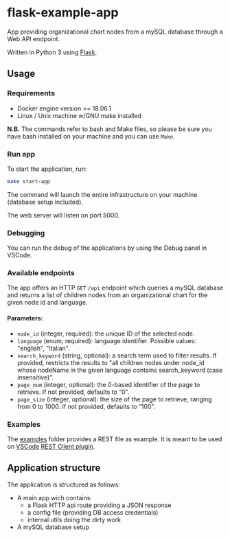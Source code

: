 # flask-example-app

App providing organizational chart nodes from a mySQL database through a Web API endpoint.

Written in Python 3 using [Flask](https://flask.palletsprojects.com/en/1.1.x/).

## Usage

### Requirements

- Docker engine version >= 18.06.1
- Linux / Unix machine w/GNU make installed

**N.B.** The commands refer to bash and Make files, so please be sure you have bash installed on your machine and you can use `Make`.

### Run app

To start the application, run:
```bash
make start-app
```

The command will launch the entire infrastructure on your machine (database setup included).

The web server will listen on port 5000.

### Debugging

You can run the debug of the applications by using the Debug panel in VSCode.

### Available endpoints

The app offers an HTTP `GET` `/api` endpoint which queries a mySQL database and returns a list of children nodes from an organizational chart for the given node id and language.

#### Parameters:

- `node_id` (integer, required): the unique ID of the selected node.
- `language` (enum, required): language identifier. Possible values: "english", "italian".
- `search_keyword` (string, optional): a search term used to filter results. If provided, restricts the results to "all children nodes under node_id whose nodeName in the given language contains search_keyword (case insensitive)".
- `page_num` (integer, optional): the 0-based identifier of the page to retrieve. If not provided, defaults to “0”.
- `page_size` (integer, optional): the size of the page to retrieve, ranging from 0 to 1000. If not provided, defaults to “100”.

### Examples

The [examples](https://github.com/marcocharlie/flask-example-app/tree/master/examples) folder provides a REST file as example. It is meant to be used on [VSCode](https://code.visualstudio.com/) [REST Client plugin](https://github.com/Huachao/vscode-restclient).

## Application structure

The application is structured as follows:

- A main app wich contains:
    - a Flask HTTP api route providing a JSON response
    - a config file (providing DB access credentials)
    - internal utils doing the dirty work
- A mySQL database setup
